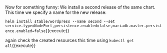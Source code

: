 Now for something funny: We install a second release of the same chart. This time we specify a name for the new release:

`helm install stable/wordpress --name second --set service.type=NodePort,persistence.enabled=false,mariadb.master.persistence.enabled=false`{{execute}}

again check the created resources this time using `kubectl get all`{{execute}}


